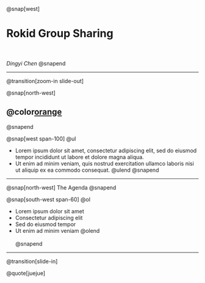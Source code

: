 @snap[west]
# Rokid Group Sharing
<br></br>
*Dingyi Chen*
@snapend

---
@transition[zoom-in slide-out]

@snap[north-west]
## @color[orange](Outline)
@snapend

@snap[west span-100]
@ul
- Lorem ipsum dolor sit amet, consectetur adipiscing elit, sed do eiusmod tempor incididunt ut labore et dolore magna aliqua.
- Ut enim ad minim veniam, quis nostrud exercitation ullamco laboris nisi ut aliquip ex ea commodo consequat.
@ulend
@snapend

---

@snap[north-west]
The Agenda
@snapend

@snap[south-west span-60]
@ol[](false)
- Lorem ipsum dolor sit amet
- Consectetur adipiscing elit
- Sed do eiusmod tempor
- Ut enim ad minim veniam
@olend
<br><br>
@snapend

---
@transition[slide-in]

@quote[juejue]


